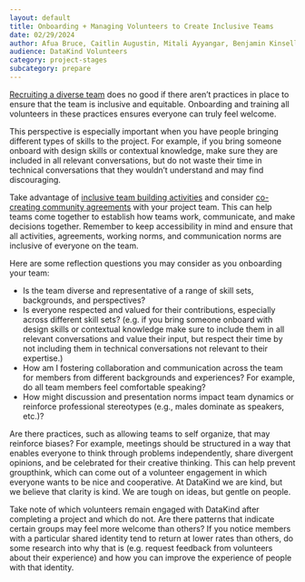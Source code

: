 ```yaml
---
layout: default
title: Onboarding + Managing Volunteers to Create Inclusive Teams
date: 02/29/2024
author: Afua Bruce, Caitlin Augustin, Mitali Ayyangar, Benjamin Kinsella, Caroline Charrow, Shanna Lee, Mallory Sheff
audience: DataKind Volunteers
category: project-stages
subcategory: prepare
---
```


[Recruiting a diverse team](https://playbook.datakind.org/playbook/articles/61/diversity-ethics-in-volunteer-team-selection) does no good if there aren’t practices in place to ensure that the team is inclusive and equitable. Onboarding and training all volunteers in these practices ensures everyone can truly feel welcome. 


This perspective is especially important when you have people bringing different types of skills to the project. For example, if you bring someone onboard with design skills or contextual knowledge, make sure they are included in all relevant conversations, but do not waste their time in technical conversations that they wouldn’t understand and may find discouraging. 


Take advantage of [inclusive team building activities](https://www.playmeo.com/fun-inclusive-diversity-team-building-activities/) and consider [co\-creating community agreements](https://www.nationalequityproject.org/tools/developing-community-agreements) with your project team. This can help teams come together to establish how teams work, communicate, and make decisions together. Remember to keep accessibility in mind and ensure that all activities, agreements, working norms, and communication norms are inclusive of everyone on the team.


Here are some reflection questions you may consider as you onboarding your team:


* Is the team diverse and representative of a range of skill sets, backgrounds, and perspectives?
* Is everyone respected and valued for their contributions, especially across different skill sets? (e.g. if you bring someone onboard with design skills or contextual knowledge make sure to include them in all relevant conversations and value their input, but respect their time by not including them in technical conversations not relevant to their expertise.)
* How am I fostering collaboration and communication across the team for members from different backgrounds and experiences? For example, do all team members feel comfortable speaking?
* How might discussion and presentation norms impact team dynamics or reinforce professional stereotypes (e.g., males dominate as speakers, etc.)?


Are there practices, such as allowing teams to self organize, that may reinforce biases? For example, meetings should be structured in a way that enables everyone to think through problems independently, share divergent opinions, and be celebrated for their creative thinking. This can help prevent groupthink, which can come out of a volunteer engagement in which everyone wants to be nice and cooperative. At DataKind we are kind, but we believe that clarity is kind. We are tough on ideas, but gentle on people. 


Take note of which volunteers remain engaged with DataKind after completing a project and which do not. Are there patterns that indicate certain groups may feel more welcome than others? If you notice members with a particular shared identity tend to return at lower rates than others, do some research into why that is (e.g. request feedback from volunteers about their experience) and how you can improve the experience of people with that identity.
